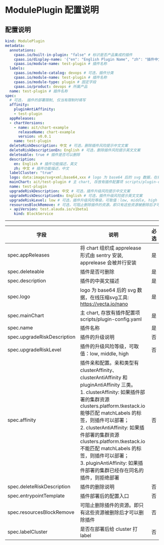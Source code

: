 # ModulePlugin 配置说明

## 配置说明
```yaml
kind: ModulePlugin
metadata:
  annotations:
    cpaas.io/built-in-plugin: "false" # 标识是否产品集成的插件
    cpaas.io/display-name: '{"en": "English Plugin Name", "zh": "插件中文名称"}' # 显示名称
    cpaas.io/module-name: test-plugin # 插件名称
  labels:
    cpaas.io/module-catalog: devops # 可选，插件分类
    cpaas.io/module-name: test-plugin # 插件名称
    cpaas.io/module-type: plugin # 固定字段
    cpaas.io/product: devops # 所属产品
  name: test-plugin # 插件名称
spec:
  # 可选， 插件的部署限制, 仅当有限制时填写
  affinity:
    pluginAntiAffinity:
    - test-plugin
  appReleases:
  - chartVersions:
    - name: ait/chart-example
      releaseName: chart-example
      version: v0.0.1
    name: test-plugin
  deleteRiskDescription: 中文 # 可选，删除插件风险提示中文文案
  deleteRiskDescriptionEn: English # 可选，删除插件风险提示英文文案
  deleteable: true # 插件是否可以删除
  description:
    en: English # 插件功能描述，英文
    zh: 中文 # 插件功能描述，中文
  labelCluster: "true"
  logo: data:image/svg+xml;base64,xxx # logo 为 base64 后的 svg 数据，在线压缩svg工具: https://vecta.io/nano
  mainChart: ait/test-plugin # 主 chart, 存放有插件配置项 scripts/plugin-config.yaml
  name: test-plugin
  upgradeRiskDescription: 中文 # 可选，插件升级风险提示中文文案
  upgradeRiskDescriptionEn: English # 可选，插件升级风险提示英文文案
  upgradeRiskLevel: low # 可选，插件升级风险等级，可取值：low, middle, high
  resourcesBlockRemove: # 可选，可阻止删除插件的资源。即只有这些资源被删除后才可以删除插件
  - apiVersion: test.alauda.io/v1beta1
    kind: BlockService
```

---------------
| 字段                          | 说明                                                                                                                                                                                                                                                                                                                                  | 必选 |
|-----------------------------|-------------------------------------------------------------------------------------------------------------------------------------------------------------------------------------------------------------------------------------------------------------------------------------------------------------------------------------|----|
| spec.appReleases            | 将 chart 组织成 apprelease 形式由 sentry 安装,　apprelease 会被并行安装                                                                                                                                                                                                                                                                             | 是  |
| spec.deleteable             | 插件是否可删除                                                                                                                                                                                                                                                                                                                             | 是  |
| spec.description            | 插件的中英文描述                                                                                                                                                                                                                                                                                                                            | 是  |
| spec.logo                   | logo 为 base64 后的 svg 数据，在线压缩svg工具: https://vecta.io/nano                                                                                                                                                                                                                                                                            | 是  |
| spec.mainChart              | 主 chart, 存放有插件配置项 scripts/plugin-config.yaml                                                                                                                                                                                                                                                                                        | 是  |
| spec.name                   | 插件名称                                                                                                                                                                                                                                                                                                                                | 是  |
| spec.upgradeRiskDescription | 插件的升级说明                                                                                                                                                                                                                                                                                                                             | 否  |
| spec.upgradeRiskLevel       | 插件的升级风险等级，可取值：low, middle, high                                                                                                                                                                                                                                                                                                     | 否  |
| spec.affinity               | 插件亲和配置。亲和类型有 clusterAffinity、clusterAntiAffinity 和 pluginAntiAffinity 三类。<br/>1. clusterAffinity: 如果插件部署的集群资源 clusters.platform.tkestack.io 能够匹配 matchLabels 的标签，则插件可以部署； <br/>2. clusterAntiAffinity: 如果插件部署的集群资源 clusters.platform.tkestack.io 不能匹配 matchLabels 的标签，则插件可以部署；<br/> 3. pluginAntiAffinity: 如果插件部署的集群已经存在同名的插件，则拒绝部署 | 否  |
| spec.deleteRiskDescription  | 插件的删除说明                                                                                                                                                                                                                                                                                                                             | 否  |
| spec.entrypointTemplate     | 插件部署后的配置入口                                                                                                                                                                                                                                                                                                                          | 否  |
| spec.resourcesBlockRemove                       | 可阻止删除插件的资源。即只有这些资源被删除后才可以删除插件                                                                                                                                                                                                                                                                                                       | 否  |
| spec.labelCluster           | 是否在部署后给 cluster 打 label                                                                                                                                                                                                                                                                                                             | 否  |
